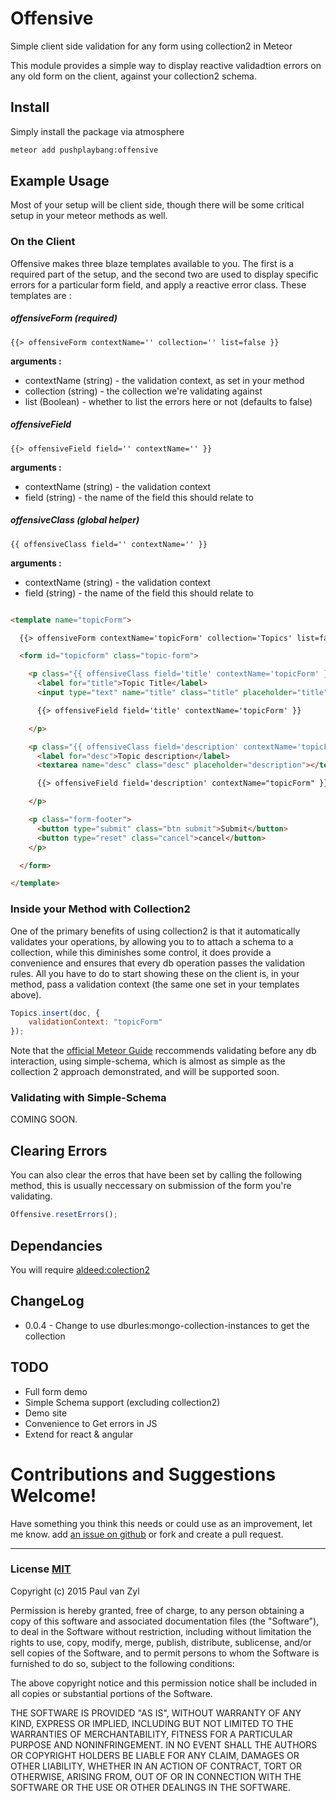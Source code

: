 # Offensive
Simple client side validation for any form using collection2 in Meteor

This module provides a simple way to display reactive validadtion errors on any old form on the client, against your collection2 schema.



## Install
Simply install the package via atmosphere

```sh
meteor add pushplaybang:offensive
```




## Example Usage
Most of your setup will be client side, though there will be some critical setup in your meteor methods as well.

### On the Client
Offensive makes three blaze templates available to you.  The first is a required part of the setup, and the second two are used to display specific errors for a particular form field, and apply a reactive error class.  These templates are :

##### offensiveForm (required)

`{{> offensiveForm contextName='' collection='' list=false }}`

**arguments :**

* contextName (string) - the validation context, as set in your method
* collection (string) - the collection we're validating against
* list (Boolean) - whether to list the errors here or not (defaults to false)

##### offensiveField

`{{> offensiveField field='' contextName='' }}`

**arguments :**

* contextName (string) - the validation context
* field (string) - the name of the field this should relate to

##### offensiveClass (global helper)

`{{ offensiveClass field='' contextName='' }}`

**arguments :**

* contextName (string) - the validation context
* field (string) - the name of the field this should relate to

```html

<template name="topicForm">

  {{> offensiveForm contextName='topicForm' collection='Topics' list=false }}

  <form id="topicform" class="topic-form">

    <p class="{{ offensiveClass field='title' contextName='topicForm' }}">
      <label for="title">Topic Title</label>
      <input type="text" name="title" class="title" placeholder="title">

      {{> offensiveField field='title' contextName='topicForm' }}

    </p>

    <p class="{{ offensiveClass field='description' contextName='topicForm' }}">
      <label for="desc">Topic description</label>
      <textarea name="desc" class="desc" placeholder="description"></textarea>

      {{> offensiveField field='description' contextName="topicForm" }}

    </p>

    <p class="form-footer">
      <button type="submit" class="btn submit">Submit</button>
      <button type="reset" class="cancel">cancel</button>
    </p>

  </form>

</template>

```


### Inside your Method with Collection2
One of the primary benefits of using collection2 is that it automatically validates your operations, by allowing you to to attach a schema to a collection, while this diminishes some control, it does provide a convenience and ensures that every db operation passes the validation rules.  All you have to do to start showing these on the client is, in your method, pass a validation context (the same one set in your templates above).

```js
Topics.insert(doc, {
    validationContext: "topicForm"
});
```

<!-- This doesn't exclude the ability to use simple-schema directly, but if you'e going to use simple schema and manually apply your validations then it looses some of its usefuleness. -->

Note that the [official Meteor Guide](http://guide.meteor.com/methods.html) reccommends validating before any db interaction, using simple-schema, which is almost as simple as the collection 2 approach demonstrated, and will be supported soon.


### Validating with Simple-Schema
COMING SOON.

## Clearing Errors
You can also clear the erros that have been set by calling the following method, this is usually neccessary on submission of the form you're validating.

 ```js
Offensive.resetErrors();
 ```

## Dependancies
You will require [aldeed:colection2](https://atmospherejs.com/aldeed/collection2)


## ChangeLog
* 0.0.4 - Change to use dburles:mongo-collection-instances to get the collection


## TODO
* Full form demo
* Simple Schema support (excluding collection2)
* Demo site
* Convenience to Get errors in JS
* Extend for react & angular



# Contributions and Suggestions Welcome!
Have something you think this needs or could use as an improvement, let me know.  add [an issue on github]() or fork and create a pull request.



___



### License [MIT](https://opensource.org/licenses/MIT)
Copyright (c) 2015 Paul van Zyl

Permission is hereby granted, free of charge, to any person obtaining a copy
of this software and associated documentation files (the "Software"), to deal
in the Software without restriction, including without limitation the rights
to use, copy, modify, merge, publish, distribute, sublicense, and/or sell
copies of the Software, and to permit persons to whom the Software is
furnished to do so, subject to the following conditions:

The above copyright notice and this permission notice shall be included in
all copies or substantial portions of the Software.

THE SOFTWARE IS PROVIDED "AS IS", WITHOUT WARRANTY OF ANY KIND, EXPRESS OR
IMPLIED, INCLUDING BUT NOT LIMITED TO THE WARRANTIES OF MERCHANTABILITY,
FITNESS FOR A PARTICULAR PURPOSE AND NONINFRINGEMENT.  IN NO EVENT SHALL THE
AUTHORS OR COPYRIGHT HOLDERS BE LIABLE FOR ANY CLAIM, DAMAGES OR OTHER
LIABILITY, WHETHER IN AN ACTION OF CONTRACT, TORT OR OTHERWISE, ARISING FROM,
OUT OF OR IN CONNECTION WITH THE SOFTWARE OR THE USE OR OTHER DEALINGS IN
THE SOFTWARE.